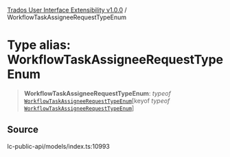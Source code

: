 [Trados User Interface Extensibility v1.0.0](../wiki/globals) / WorkflowTaskAssigneeRequestTypeEnum

# Type alias: WorkflowTaskAssigneeRequestTypeEnum

> **WorkflowTaskAssigneeRequestTypeEnum**: *typeof* [`WorkflowTaskAssigneeRequestTypeEnum`](../wiki/Variable.WorkflowTaskAssigneeRequestTypeEnum)\[keyof *typeof* [`WorkflowTaskAssigneeRequestTypeEnum`](../wiki/Variable.WorkflowTaskAssigneeRequestTypeEnum)\]

## Source

lc-public-api/models/index.ts:10993
